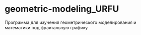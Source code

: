 # geometric-modeling_URFU
Программа для изучения геометрического моделирования и математики под фрактальную графику
